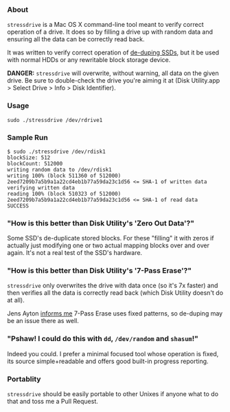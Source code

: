 ### About

`stressdrive` is a Mac OS X command-line tool meant to verify correct operation of a drive. It does so by filling a drive up with random data and ensuring all the data can be correctly read back.

It was written to verify correct operation of [de-duping SSDs](http://storagemojo.com/2011/06/27/de-dup-too-much-of-good-thing/), but it be used with normal HDDs or any rewritable block storage device.

**DANGER:** `stressdrive` will overwrite, without warning, all data on the given drive. Be sure to double-check the drive you're aiming it at (Disk Utility.app > Select Drive > Info > Disk Identifier).

### Usage

	sudo ./stressdrive /dev/rdrive1

### Sample Run

	$ sudo ./stressdrive /dev/rdisk1
	blockSize: 512
	blockCount: 512000
	writing random data to /dev/rdisk1
	writing 100% (block 511360 of 512000)
	2eed7209b7a5b9a1a22cd4eb1b77a59da23c1d56 <= SHA-1 of written data
	verifying written data
	reading 100% (block 510323 of 512000)
	2eed7209b7a5b9a1a22cd4eb1b77a59da23c1d56 <= SHA-1 of read data
	SUCCESS

### "How is this better than Disk Utility's 'Zero Out Data'?"

Some SSD's de-duplicate stored blocks. For these "filling" it with zeros if actually just modifying one or two actual mapping blocks over and over again. It's not a real test of the SSD's hardware.

### "How is this better than Disk Utility's '7-Pass Erase'?"

`stressdrive` only overwrites the drive with data once (so it's 7x faster) and then verifies all the data is correctly read back (which Disk Utility doesn't do at all).

Jens Ayton [informs me](https://twitter.com/ahruman/status/136930141568905217) 7-Pass Erase uses fixed patterns, so de-duping may be an issue there as well.

### "Pshaw! I could do this with `dd`, `/dev/random` and `shasum`!"

Indeed you could. I prefer a minimal focused tool whose operation is fixed, its source simple+readable and offers good built-in progress reporting.

### Portablity

`stressdrive` should be easily portable to other Unixes if anyone what to do that and toss me a Pull Request.